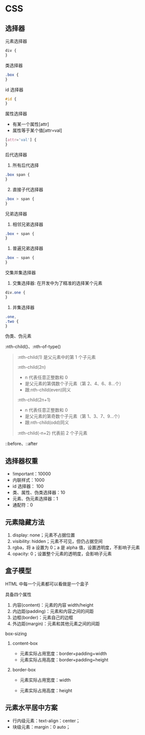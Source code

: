 # CSS

## 选择器

元素选择器

```css
div {
}
```

类选择器

```css
.box {
}
```

id 选择器

```css
#id {
}
```

属性选择器

- 有某一个属性[attr]
- 属性等于某个值[attr=val]

```css
[attr='val'] {
}
```

后代选择器

1. 所有后代选择

```css
.box span {
}
```

2. 直接子代选择器

```css
.box > span {
}
```

兄弟选择器

1. 相邻兄弟选择器

```css
.box + span {
}
```

1. 普遍兄弟选择器

```css
.box ~ span {
}
```

交集并集选择器

1. 交集选择器: 在开发中为了精准的选择某个元素

```css
div.one {
}
```

1. 并集选择器

```css
.one,
.two {
}
```

伪类、伪元素

:nth-child()、:nth-of-type()

> :nth-child(1) 是父元素中的第 1 个子元素
>
> :nth-child(2n)
>
> - n 代表任意正整数和 0
> - 是父元素的第偶数个子元素（第 2、4、6、8...个）
> - 跟:nth-child(even)同义
>
> :nth-child(2n+1)
>
> - n 代表任意正整数和 0
> - 是父元素的第奇数个子元素（第 1、3、7、9...个）
> - 跟:nth-child(odd)同义
>
> :nth-child(-n+2) 代表前 2 个子元素

::before、::after

## 选择器权重

- !important：10000
- 内联样式：1000
- id 选择器： 100
- 类、属性、伪类选择器：10
- 元素、伪元素选择器：1
- 通配符：0

## 元素隐藏方法

1. display: none；元素不占据位置
2. visibility: hidden；元素不可见，但仍占据空间
3. rgba，将 a 设置为 0；a 是 alpha 值，设置透明度，不影响子元素
4. opacity: 0；设置整个元素的透明度，会影响子元素

## 盒子模型

HTML 中每一个元素都可以看做是一个盒子

具备四个属性

1. 内容(content)：元素的内容 width/height
2. 内边距(padding)：元素和内容之间的间距
3. 边框(border)：元素自己的边框
4. 外边距(margin)：元素和其他元素之间的间距

box-sizing

1. content-box

   - 元素实际占用宽度：border+padding+width
   - 元素实际占用高度：border+padding+height

2. border-box

   - 元素实际占用宽度：width

   - 元素实际占用高度：height

## 元素水平居中方案

- 行内级元素：text-align：center；
- 块级元素：margin：0 auto；
